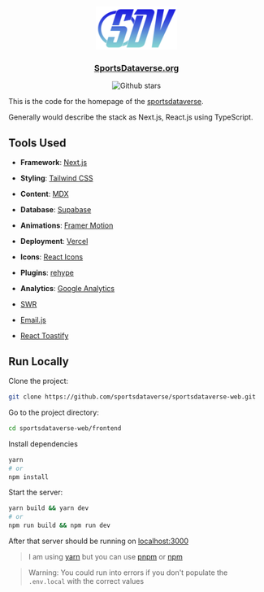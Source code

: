 
<p align="center">
<img
    width=160px
    src="frontend/public/logo/logo.png"
    alt="sportsdataverse.org"
/>
</p>
<h3 align="center"><a href="https://sportsdataverse.org">SportsDataverse.org</a></h3>
<div align="center">

  ![Github stars](https://img.shields.io/github/stars/sportsdataverse/sportsdataverse-web?style=flat-square)

</div>


This is the code for the homepage of the [sportsdataverse](https://sportsdataverse.org).

Generally would describe the stack as Next.js, React.js using TypeScript.

## Tools Used

* **Framework**: [Next.js](https://nextjs.org/)

* **Styling**: [Tailwind CSS](https://tailwindcss.com/)

* **Content**: [MDX](https://github.com/mdx-js/mdx)

* **Database**: [Supabase](https://supabase.com/)

* **Animations**: [Framer Motion](https://framer.com/motion)

* **Deployment**: [Vercel](https://vercel.com)

* **Icons**: [React Icons](https://react-icons.github.io/react-icons/)

* **Plugins**: [rehype](https://github.com/rehypejs/rehype)

* **Analytics**: [Google Analytics](https://analytics.google.com/analytics/web/)

* [SWR](https://swr.vercel.app/)

* [Email.js](https://www.emailjs.com/)

* [React Toastify](https://github.com/fkhadra/react-toastify)


## Run Locally

Clone the project:

```bash
git clone https://github.com/sportsdataverse/sportsdataverse-web.git
```

Go to the project directory:

```bash
cd sportsdataverse-web/frontend
```

Install dependencies

```bash
yarn
# or
npm install
```

Start the server:

```bash
yarn build && yarn dev
# or
npm run build && npm run dev
```

After that server should be running on [localhost:3000](http://localhost:3000)

> I am using [yarn](https://yarnpkg.com/) but you can use [pnpm](https://pnpm.io/) or [npm](https://www.npmjs.com/)

> Warning: You could run into errors if you don't populate the `.env.local` with the correct values
